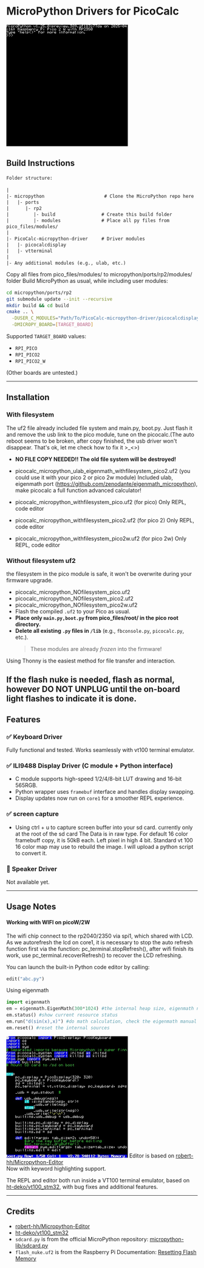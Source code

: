 

# MicroPython Drivers for PicoCalc
![REPL](./imgs/framebuffer.jpg)
## Build Instructions

```
Folder structure:

|
|- micropython                      # Clone the MicroPython repo here
|   |- ports
|      |- rp2
|         |- build                 # Create this build folder
|         |- modules               # Place all py files from pico_files/modules/
|
|- PicoCalc-micropython-driver     # Driver modules
|   |- picocalcdisplay
|   |- vtterminal
|
|- Any additional modules (e.g., ulab, etc.)
```

Copy all files from pico_files/modules/ to micropython/ports/rp2/modules/ folder
Build MicroPython as usual, while including user modules:
```sh
cd micropython/ports/rp2
git submodule update --init --recursive
mkdir build && cd build
cmake .. \
  -DUSER_C_MODULES="Path/To/PicoCalc-micropython-driver/picocalcdisplay/micropython.cmake;Path/To/PicoCalc-micropython-driver/vtterminal/micropython.cmake" \
  -DMICROPY_BOARD=[TARGET_BOARD]
```

Supported `TARGET_BOARD` values:
- `RPI_PICO`
- `RPI_PICO2`
- `RPI_PICO2_W`

(Other boards are untested.)

---

## Installation
### With filesystem
The uf2 file already included file system and main.py, boot.py. Just flash it and remove the usb link to the pico module, tune on the picocalc.(The auto reboot seems to be broken, after copy finished, the usb driver won't disappear. That's ok, let me check how to fix it >_<>)
- **NO FILE COPY NEEDED!! The old file system will be destroyed!**

- picocalc_micropython_ulab_eigenmath_withfilesystem_pico2.uf2 (you could use it with your pico 2 or pico 2w module)
Included ulab, eigenmath port (https://github.com/zenodante/eigenmath_micropython), make picocalc a full function advanced calculator!
- picocalc_micropython_withfilesystem_pico.uf2 (for pico)
Only REPL, code editor 
- picocalc_micropython_withfilesystem_pico2.uf2 (for pico 2)
Only REPL, code editor 
- picocalc_micropython_withfilesystem_pico2w.uf2 (for pico 2w)
Only REPL, code editor 

### Without filesystem uf2
the filesystem in the pico module is safe, it won't be overwrite during your firmware upgrade.
- picocalc_micropython_NOfilesystem_pico.uf2
- picocalc_micropython_NOfilesystem_pico2.uf2
- picocalc_micropython_NOfilesystem_pico2w.uf2
- Flash the compiled `.uf2` to your Pico as usual.
- **Place only `main.py,boot.py` from pico_files/root/ in the pico root directory.**
- **Delete all existing `.py` files in `/lib`** (e.g., `fbconsole.py`, `picocalc.py`, etc.).  
  > These modules are already *frozen* into the firmware!

Using Thonny is the easiest method for file transfer and interaction.

If the flash nuke is needed, flash as normal, however **DO NOT UNPLUG** until the on-board light flashes to indicate it is done.
---

## Features

### ✅ Keyboard Driver  
Fully functional and tested. Works seamlessly with vt100 terminal emulator.

### ✅ ILI9488 Display Driver (C module + Python interface)  
- C module supports high-speed 1/2/4/8-bit LUT drawing and 16-bit 565RGB.  
- Python wrapper uses `framebuf` interface and handles display swapping.  
- Display updates now run on `core1` for a smoother REPL experience.

### ✅ screen capture
- Using ctrl + u to capture screen buffer into your sd card. currently only at the root of the sd card
The Data is in raw type. For default 16 color framebuff copy, it is 50kB each. Left pixel in high 4 bit.
Standard vt 100 16 color map may use to rebuild the image. I will upload a python script to convert it.

### 🔲 Speaker Driver  
Not available yet.


---

## Usage Notes

#### Working with WIFI on picoW/2W
The wifi chip connect to the rp2040/2350 via spi1, which shared with LCD. As we autorefresh the lcd on core1, it is necessary to stop the auto refresh function first via the function:
pc_terminal.stopRefresh(), after wifi finish its work, use pc_terminal.recoverRefresh() to recover the LCD refreshing.

You can launch the built-in Python code editor by calling:
```python
edit("abc.py")
```
Using eigenmath
```python
import eigenmath
em = eigenmath.EigenMath(300*1024) #the internal heap size, eigenmath needs A LOT OF RAM. It will be released after you delete the em instance
em.status() #show current resource status
em.run("d(sin(x),x)") #do math calculation, check the eigenmath manual for more details
em.reset() #reset the internal sources

```
![editor](./imgs/framebuffer2.jpg)
Editor is based on [robert-hh/Micropython-Editor](https://github.com/robert-hh/Micropython-Editor)  
Now with keyword highlighting support.

The REPL and editor both run inside a VT100 terminal emulator, based on  
[ht-deko/vt100_stm32](https://github.com/ht-deko/vt100_stm32), with bug fixes and additional features.

---

## Credits
- [robert-hh/Micropython-Editor](https://github.com/robert-hh/Micropython-Editor)  
- [ht-deko/vt100_stm32](https://github.com/ht-deko/vt100_stm32)
- `sdcard.py` is from the official MicroPython repository: [micropython-lib/sdcard.py](https://github.com/micropython/micropython-lib/blob/master/micropython/drivers/storage/sdcard/sdcard.py)
- `flash_nuke.uf2` is from the Raspberry Pi Documentation: [Resetting Flash Memory](https://www.raspberrypi.com/documentation/microcontrollers/pico-series.html#resetting-flash-memory)
